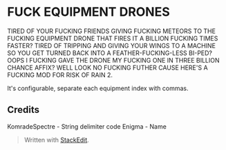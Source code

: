 ﻿# FUCK EQUIPMENT DRONES

TIRED OF YOUR FUCKING FRIENDS GIVING FUCKING METEORS TO THE FUCKING EQUIPMENT DRONE THAT FIRES IT A BILLION FUCKING TIMES FASTER? TIRED OF TRIPPING AND GIVING YOUR WINGS TO A MACHINE SO YOU GET TURNED BACK INTO A FEATHER-FUCKING-LESS BI-PED? OOPS I FUCKING GAVE THE DRONE MY FUCKING ONE IN THREE BILLION CHANCE AFFIX? WELL LOOK NO FUCKING FUTHER CAUSE HERE'S A FUCKING MOD FOR RISK OF RAIN 2.

It's configurable, separate each equipment index with commas.

## Credits
KomradeSpectre - String delimiter code
Enigma - Name

> Written with [StackEdit](https://stackedit.io/).